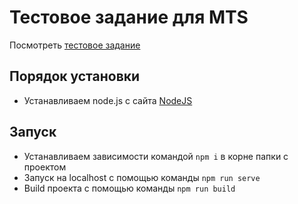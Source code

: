 # Тестовое задание для MTS
Посмотреть [тестовое задание](https://yurikez.github.io/MTS/dist)
## Порядок установки
- Устанавливаем node.js с сайта [NodeJS](https://www.npmjs.com/)
## Запуск
- Устанавливаем зависимости командой ```npm i``` в корне папки с проектом
- Запуск на localhost с помощью команды ```npm run serve```
- Build проекта с помощью команды ```npm run build```